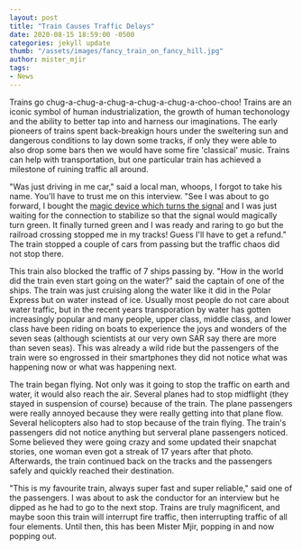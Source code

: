 ```yaml
---
layout: post
title: "Train Causes Traffic Delays"
date: 2020-08-15 18:59:00 -0500
categories: jekyll update
thumb: "/assets/images/fancy_train_on_fancy_hill.jpg"
author: mister_mjir
tags:
- News
---
```


Trains go chug-a-chug-a-chug-a-chug-a-chug-a-choo-choo! Trains are an iconic symbol of human industrialization, the growth of human techonology and the ability to
better tap into and harness our imaginations. The early pioneers of trains spent back-breakign hours under the sweltering sun and dangerous conditions to lay down some
tracks, if only they were able to also drop some bars then we would have some fire 'classical' music. Trains can help with transportation, but one particular train
has achieved a milestone of ruining traffic all around.

"Was just driving in me car," said a local man, whoops, I forgot to take his name. You'll have to trust me on this interview. "See I was about to go forward, I bought
the [magic device which turns the signal](https://hecrenews.github.io/jekyll/update/2020/08/09/man-invents-device-that-turns-traffic-light-from-red-to-green.html) and
I was just waiting for the connection to stabilize so that the signal would magically turn green. It finally turned green and I was ready and raring to go but the railroad crossing stopped me in my tracks! Guess I'll have to get a refund." The train stopped a couple of cars from passing but the traffic chaos did not stop there.

This train also blocked the traffic of 7 ships passing by. "How in the world did the train even start going on the water?" said the captain of one of the ships. The
train was just cruising along the water like it did in the Polar Express but on water instead of ice. Usually most people do not care about water traffic, but in the
recent years transporation by water has gotten increasingly popular and many people, upper class, middle class, and lower class have been riding on boats to experience
the joys and wonders of the seven seas (although scientists at our very own SAR say there are more than seven seas). This was already a wild ride but the passengers
of the train were so engrossed in their smartphones they did not notice what was happening now or what was happening next.

The train began flying. Not only was it going to stop the traffic on earth and water, it would also reach the air. Several planes had to stop midflight (they stayed in
suspension of course) because of the train. The plane passengers were really annoyed because they were really getting into that plane flow. Several helicopters also
had to stop because of the train flying. The train's passengers did not notice anything but serveral plane passengers noticed. Some believed they were going crazy
and some updated their snapchat stories, one woman even got a streak of 17 years after that photo. Afterwards, the train continued back on the tracks and the passengers
safely and quickly reached their destination.

"This is my favourite train, always super fast and super reliable," said one of the passengers. I was about to ask the conductor for an interview but he dipped as he
had to go to the next stop. Trains are truly magnificent, and maybe soon this train will interrupt fire traffic, then interrupting traffic of all four elements.
Until then, this has been Mister Mjir, popping in and now popping out.
